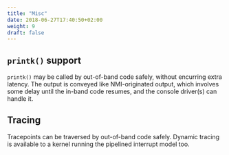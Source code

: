 ```yaml
---
title: "Misc"
date: 2018-06-27T17:40:50+02:00
weight: 9
draft: false
---
```


## `printk()` support

`printk()` may be called by out-of-band code safely, without encurring
extra latency. The output is conveyed like NMI-originated output,
which involves some delay until the in-band code resumes, and the
console driver(s) can handle it.
    
## Tracing

Tracepoints can be traversed by out-of-band code safely. Dynamic
tracing is available to a kernel running the pipelined interrupt
model too.
